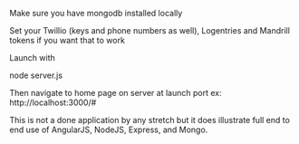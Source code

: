 Make sure you have mongodb installed locally

Set your Twillio (keys and phone numbers as well), Logentries and Mandrill tokens if you want that to work


Launch with

node server.js

Then navigate to home page on server at launch port ex:  http://localhost:3000/#

This is not a done application by any stretch but it does illustrate full end to end use of
AngularJS, NodeJS, Express, and Mongo.